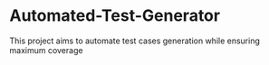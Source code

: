 # Automated-Test-Generator
This project aims to automate test cases generation while ensuring maximum coverage
